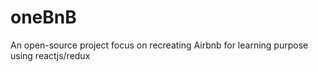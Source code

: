 # oneBnB
An open-source project focus on recreating Airbnb for learning purpose using reactjs/redux
